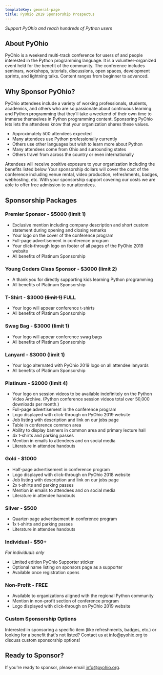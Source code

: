 ```yaml
---
templateKey: general-page
title: PyOhio 2019 Sponsorship Prospectus
---
```

_Support PyOhio and reach hundreds of Python users_

## About PyOhio

PyOhio is a weekend multi-track conference for users of and people interested in the Python programming language. It is a volunteer-organized event held for the benefit of the community. The conference includes seminars, workshops, tutorials, discussions, open spaces, development sprints, and lightning talks. Content ranges from beginner to advanced.

## Why Sponsor PyOhio?

PyOhio attendees include a variety of working professionals, students, academics, and others who are so passionate about continuous learning and Python programming that they'll take a weekend of their own time to immerse themselves in Python programming content. Sponsoring PyOhio lets lets the attendees know that your organization shares these values.

* Approximately 500 attendees expected
* Many attendees use Python professionally currently
* Others use other languages but wish to learn more about Python
* Many attendees come from Ohio and surrounding states
* Others travel from across the country or even internationally

Attendees will receive positive exposure to your organization including the benefits listed below
Your sponsorship dollars will cover the cost of the conference including venue rental, video production, refreshments, badges, webhosting, etc. With your sponsorship support covering our costs we are able to offer free admission to our attendees.

## Sponsorship Packages

### Premier Sponsor - $5000 (limit 1)

* Exclusive mention including company description and short custom statement during opening and closing remarks
* Your logo on the cover of the conference program
* Full-page advertisement in conference program
* Your click-through logo on footer of all pages of the PyOhio 2019 website
* All benefits of Platinum Sponsorship

### Young Coders Class Sponsor - $3000 (limit 2)

* A thank you for directly supporting kids learning Python programming
* All benefits of Platinum Sponsorship

### T-Shirt - $3000 ~~(limit 1)~~ FULL

* Your logo will appear conference t-shirts
* All benefits of Platinum Sponsorship

### Swag Bag - $3000 (limit 1)

* Your logo will appear conference swag bags
* All benefits of Platinum Sponsorship

### Lanyard - $3000 (limit 1)

* Your logo alternated with PyOhio 2019 logo on all attendee lanyards
* All benefits of Platinum Sponsorship

### Platinum - $2000 (limit 4)

* Your logo on session videos to be available indefinitely on the Python Video Archive. (Python conference session videos total over 50,000 downloads per month.)
* Full-page advertisement in the conference program
* Logo displayed with click-through on PyOhio 2019 website
* Job listing with description and link on our jobs page
* Table in conference common area
* Ability to display banners in common area and primary lecture hall
* 4x t-shirts and parking passes
* Mention in emails to attendees and on social media
* Literature in attendee handouts

### Gold - $1000

* Half-page advertisement in conference program
* Logo displayed with click-through on PyOhio 2018 website
* Job listing with description and link on our jobs page
* 2x t-shirts and parking passes
* Mention in emails to attendees and on social media
* Literature in attendee handouts

### Silver - $500

* Quarter-page advertisement in conference program
* 1x t-shirts and parking passes
* Literature in attendee handouts

### Individual - $50+

_For individuals only_

* Limited edition PyOhio Supporter sticker
* Optional name listing on sponsors page as a supporter
* Available once registration opens

### Non-Profit - FREE

* Available to organizations aligned with the regional Python community
* Mention in non-profit section of conference program
* Logo displayed with click-through on PyOhio 2019 website

### Custom Sponsorship Options

Interested in sponsoring a specific item (like refreshments, badges, etc.) or looking for a benefit that's not listed? Contact us at info@pyohio.org to discuss custom sponsorship options!

## Ready to Sponsor?

If you're ready to sponsor, please email info@pyohio.org.
